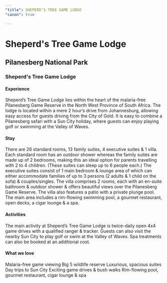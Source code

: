 ```yaml
---
"title": SHEPERD’S TREE GAME LODGE
"canon": true

---
```


# Sheperd's Tree Game Lodge
## Pilanesberg National Park
### Sheperd's Tree Game Lodge

#### Experience
Sheperd’s Tree Game Lodge lies within the heart of the malaria-free Pilanesberg Game Reserve in the North West Province of South Africa.
The lodge is located within a mere 2 hour’s drive from Johannesburg, allowing easy access for guests driving from the City of Gold.
It is easy to combine a Pilanesberg safari with a Sun City holiday, where guests can enjoy playing golf or swimming at the Valley of Waves.

#### Stay
There are 26 standard rooms, 13 family suites, 4 executive suites &amp; 1 villa.
Each standard room has an outdoor shower whereas the family suites are made up of 2 bedrooms, making this an ideal option for parents travelling with 2 to 4 children.  (These suites can sleep up to 6 people each.)
The executive suites consist of 1 main bedroom &amp; lounge area of which can either accommodate families of up to 3 persons (2 adults &amp; 1 child on the sofa) &amp; couples/singles.
The villa comprises 2 rooms, each with an en-suite bathroom &amp; outdoor shower &amp; offers beautiful views over the Pilanesberg Game Reserve.  The villa also features a patio with a private plunge pool.
The main area includes a rim-flowing swimming pool, a gourmet restaurant, open decks, a cigar lounge &amp; a spa.

#### Activities
The main activity at Sheperd’s Tree Game Lodge is twice-daily open 4x4 game drives with a qualified ranger &amp; tracker.
Guests can also visit the nearby Sun City to play golf or swim at the Valley of Waves.   Spa treatments can also be booked at an additional cost.


#### What we love
Malaria-free game viewing
Big 5 wildlife reserve
Luxurious, spacious suites
Day trips to Sun City
Exciting game drives &amp; bush walks
Rim-flowing pool, gourmet restaurant, cigar lounge &amp; spa